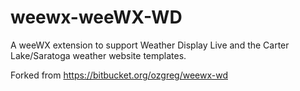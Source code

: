 # weewx-weeWX-WD
A weeWX extension to support Weather Display Live and the Carter Lake/Saratoga weather website templates.

Forked from https://bitbucket.org/ozgreg/weewx-wd
